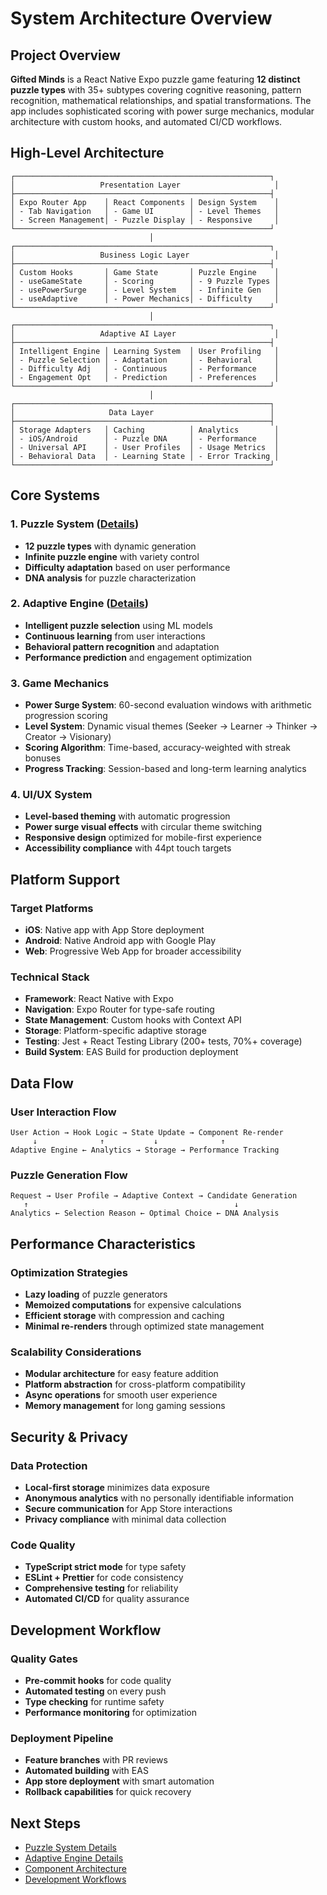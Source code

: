 # System Architecture Overview

## Project Overview

**Gifted Minds** is a React Native Expo puzzle game featuring **12 distinct puzzle types** with 35+ subtypes covering cognitive reasoning, pattern recognition, mathematical relationships, and spatial transformations. The app includes sophisticated scoring with power surge mechanics, modular architecture with custom hooks, and automated CI/CD workflows.

## High-Level Architecture

```
┌─────────────────────────────────────────────────────────┐
│                   Presentation Layer                     │
├─────────────────────────────────────────────────────────┤
│ Expo Router App    │ React Components │ Design System    │
│ - Tab Navigation   │ - Game UI        │ - Level Themes   │
│ - Screen Management│ - Puzzle Display │ - Responsive     │
└─────────────────────────────────────────────────────────┘
                               │
┌─────────────────────────────────────────────────────────┐
│                   Business Logic Layer                   │
├─────────────────────────────────────────────────────────┤
│ Custom Hooks       │ Game State       │ Puzzle Engine    │
│ - useGameState     │ - Scoring        │ - 9 Puzzle Types │
│ - usePowerSurge    │ - Level System   │ - Infinite Gen   │
│ - useAdaptive      │ - Power Mechanics│ - Difficulty     │
└─────────────────────────────────────────────────────────┘
                               │
┌─────────────────────────────────────────────────────────┐
│                   Adaptive AI Layer                      │
├─────────────────────────────────────────────────────────┤
│ Intelligent Engine │ Learning System  │ User Profiling   │
│ - Puzzle Selection │ - Adaptation     │ - Behavioral     │
│ - Difficulty Adj   │ - Continuous     │ - Performance    │
│ - Engagement Opt   │ - Prediction     │ - Preferences    │
└─────────────────────────────────────────────────────────┘
                               │
┌─────────────────────────────────────────────────────────┐
│                     Data Layer                          │
├─────────────────────────────────────────────────────────┤
│ Storage Adapters   │ Caching          │ Analytics        │
│ - iOS/Android      │ - Puzzle DNA     │ - Performance    │
│ - Universal API    │ - User Profiles  │ - Usage Metrics  │
│ - Behavioral Data  │ - Learning State │ - Error Tracking │
└─────────────────────────────────────────────────────────┘
```

## Core Systems

### 1. **Puzzle System** ([Details](puzzle-system.md))
- **12 puzzle types** with dynamic generation
- **Infinite puzzle engine** with variety control
- **Difficulty adaptation** based on user performance
- **DNA analysis** for puzzle characterization

### 2. **Adaptive Engine** ([Details](adaptive-engine.md))
- **Intelligent puzzle selection** using ML models
- **Continuous learning** from user interactions
- **Behavioral pattern recognition** and adaptation
- **Performance prediction** and engagement optimization

### 3. **Game Mechanics**
- **Power Surge System**: 60-second evaluation windows with arithmetic progression scoring
- **Level System**: Dynamic visual themes (Seeker → Learner → Thinker → Creator → Visionary)
- **Scoring Algorithm**: Time-based, accuracy-weighted with streak bonuses
- **Progress Tracking**: Session-based and long-term learning analytics

### 4. **UI/UX System**
- **Level-based theming** with automatic progression
- **Power surge visual effects** with circular theme switching
- **Responsive design** optimized for mobile-first experience
- **Accessibility compliance** with 44pt touch targets

## Platform Support

### Target Platforms
- **iOS**: Native app with App Store deployment
- **Android**: Native Android app with Google Play
- **Web**: Progressive Web App for broader accessibility

### Technical Stack
- **Framework**: React Native with Expo
- **Navigation**: Expo Router for type-safe routing
- **State Management**: Custom hooks with Context API
- **Storage**: Platform-specific adaptive storage
- **Testing**: Jest + React Testing Library (200+ tests, 70%+ coverage)
- **Build System**: EAS Build for production deployment

## Data Flow

### User Interaction Flow
```
User Action → Hook Logic → State Update → Component Re-render
     ↓              ↑           ↓              ↑
Adaptive Engine ← Analytics → Storage → Performance Tracking
```

### Puzzle Generation Flow
```
Request → User Profile → Adaptive Context → Candidate Generation
   ↑                                              ↓
Analytics ← Selection Reason ← Optimal Choice ← DNA Analysis
```

## Performance Characteristics

### Optimization Strategies
- **Lazy loading** of puzzle generators
- **Memoized computations** for expensive calculations
- **Efficient storage** with compression and caching
- **Minimal re-renders** through optimized state management

### Scalability Considerations
- **Modular architecture** for easy feature addition
- **Platform abstraction** for cross-platform compatibility
- **Async operations** for smooth user experience
- **Memory management** for long gaming sessions

## Security & Privacy

### Data Protection
- **Local-first storage** minimizes data exposure
- **Anonymous analytics** with no personally identifiable information
- **Secure communication** for App Store interactions
- **Privacy compliance** with minimal data collection

### Code Quality
- **TypeScript strict mode** for type safety
- **ESLint + Prettier** for code consistency
- **Comprehensive testing** for reliability
- **Automated CI/CD** for quality assurance

## Development Workflow

### Quality Gates
- **Pre-commit hooks** for code quality
- **Automated testing** on every push
- **Type checking** for runtime safety
- **Performance monitoring** for optimization

### Deployment Pipeline
- **Feature branches** with PR reviews
- **Automated building** with EAS
- **App store deployment** with smart automation
- **Rollback capabilities** for quick recovery

## Next Steps

- [Puzzle System Details](puzzle-system.md)
- [Adaptive Engine Details](adaptive-engine.md)
- [Component Architecture](components.md)
- [Development Workflows](../03-development/workflows.md)